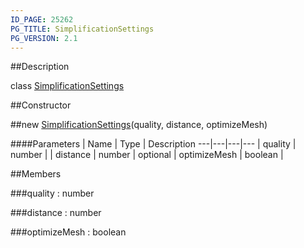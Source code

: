 ```yaml
---
ID_PAGE: 25262
PG_TITLE: SimplificationSettings
PG_VERSION: 2.1
---
```

##Description

class [SimplificationSettings](/classes/2.2/SimplificationSettings)



##Constructor

##new [SimplificationSettings](/classes/2.2/SimplificationSettings)(quality, distance, optimizeMesh)



####Parameters
 | Name | Type | Description
---|---|---|---
 | quality | number | 
 | distance | number | 
optional | optimizeMesh | boolean | 

##Members

###quality : number



###distance : number



###optimizeMesh : boolean




